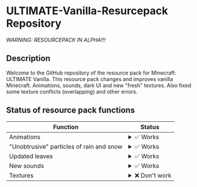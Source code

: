 # ULTIMATE-Vanilla-Resurcepack Repository
*WARNING: RESOURCEPACK IN ALPHA!!!*
## Description
Welcome to the GitHub repository of the resource pack for Minecraft: ULTIMATE Vanilla. This resource pack changes and improves vanilla Minecraft. Animations, sounds, dark UI and new "fresh" textures. Also fixed some texture conflicts (overlapping) and other errors.
## Status of resource pack functions
| Function         | Status                                                                                                                                                                                                                                                                                                   |
|-------------|----------------------------------------------------------------------------------------------------------------------------------------------------------------------------------------------------------------------------------------------------------------------------------------------------------|
| Animations     | <details><summary>✅ Works</summary>At the moment, most of the animations work stably, some mobs are missing it, but it most likely has not been added yet.</details> |
| "Unobtrusive" particles of rain and snow | <details><summary>✅ Works</summary>This works really well!</details>                   |
| Updated leaves        | <details><summary>✅ Works</summary>The textures of the leaves are not broken.</details>
| New sounds        | <details><summary>✅ Works</summary>Everything works great.</details>
| Textures        | <details><summary>❌ Don't work</summary>Most of the textures are still broken and not working. Blaze has no eyes and the skeleton has a broken head model. I don't know how to fix this.</details>
